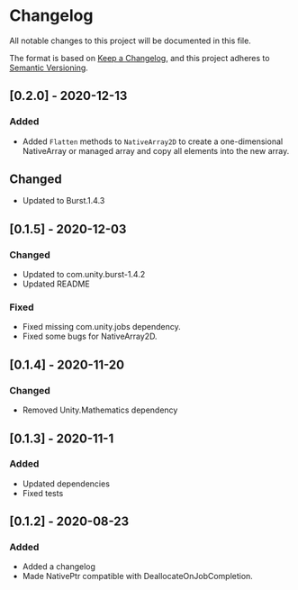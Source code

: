# Changelog
All notable changes to this project will be documented in this file.

The format is based on [Keep a Changelog](https://keepachangelog.com/en/1.0.0/),
and this project adheres to [Semantic Versioning](https://semver.org/spec/v2.0.0.html).

## [0.2.0] - 2020-12-13
### Added
- Added `Flatten` methods to `NativeArray2D` to create a one-dimensional NativeArray or managed array and copy all elements into the new array.
## Changed
- Updated to Burst.1.4.3

## [0.1.5] - 2020-12-03
### Changed
- Updated to com.unity.burst-1.4.2 
- Updated README
### Fixed
- Fixed missing com.unity.jobs dependency.
- Fixed some bugs for NativeArray2D.

## [0.1.4] - 2020-11-20
### Changed
- Removed Unity.Mathematics dependency

## [0.1.3] - 2020-11-1
### Added
- Updated dependencies
- Fixed tests

## [0.1.2] - 2020-08-23
### Added
- Added a changelog
- Made NativePtr compatible with DeallocateOnJobCompletion.
